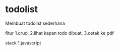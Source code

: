 # todolist
Membuat todolist sederhana

fitur
1.crud,
2.lihat kapan todo dibuat,
3.cetak ke pdf

stack
1.javascript
